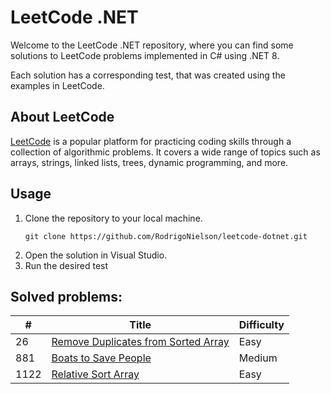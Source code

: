 # LeetCode .NET
Welcome to the LeetCode .NET repository, where you can find some solutions to LeetCode problems implemented in C# using .NET 8.

Each solution has a corresponding test, that was created using the examples in LeetCode.
## About LeetCode
[LeetCode](https://leetcode.com/) is a popular platform for practicing coding skills through a collection of algorithmic problems. It covers a wide range of topics such as arrays, strings, linked lists, trees, dynamic programming, and more.

## Usage
1. Clone the repository to your local machine.
    ```
    git clone https://github.com/RodrigoNielson/leetcode-dotnet.git
    ```
2. Open the solution in Visual Studio.
3. Run the desired test

## Solved problems:

| # | Title | Difficulty |
|---| ----- | ---------- |
|26|[Remove Duplicates from Sorted Array](https://leetcode.com/problems/remove-duplicates-from-sorted-array/) | Easy |
|881|[Boats to Save People](https://leetcode.com/problems/boats-to-save-people/) | Medium |
|1122|[Relative Sort Array](https://leetcode.com/problems/relative-sort-array/) | Easy |
